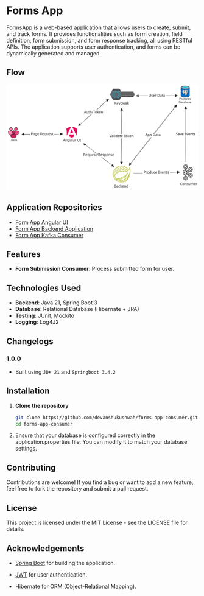 # Forms App

FormsApp is a web-based application that allows users to create, submit, and track forms. It provides functionalities such as form creation, field definition, form submission, and form response tracking, all using RESTful APIs. The application supports user authentication, and forms can be dynamically generated and managed.

## Flow
![flow](https://raw.githubusercontent.com/devanshukushwah/forms-app-backend/refs/heads/main/images/flow.svg)

## Application Repositories
- [Form App Angular UI](https://github.com/devanshukushwah/forms-app-ui)
- [Form App Backend Application](https://github.com/devanshukushwah/forms-app-backend)
- [Form App Kafka Consumer](https://github.com/devanshukushwah/forms-app-consumer)

## Features

- **Form Submission Consumer**: Process submitted form for user.

## Technologies Used

- **Backend**: Java 21, Spring Boot 3
- **Database**: Relational Database (Hibernate + JPA)
- **Testing**: JUnit, Mockito
- **Logging**: Log4J2

## Changelogs

### 1.0.0
- Built using `JDK 21` and `Springboot 3.4.2`

## Installation

1. **Clone the repository**

   ```bash
   git clone https://github.com/devanshukushwah/forms-app-consumer.git
   cd forms-app-consumer
   ```
2. Ensure that your database is configured correctly in the application.properties file. You can modify it to match your database settings.

Contributing
------------

Contributions are welcome! If you find a bug or want to add a new feature, feel free to fork the repository and submit a pull request.

License
-------

This project is licensed under the MIT License - see the LICENSE file for details.

Acknowledgements
----------------

*   [Spring Boot](https://spring.io/projects/spring-boot) for building the application.
    
*   [JWT](https://jwt.io/) for user authentication.
    
*   [Hibernate](https://hibernate.org/) for ORM (Object-Relational Mapping).
